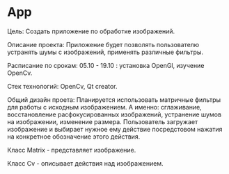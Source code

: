 # App

Цель: Создать приложение по обработке изображений.

Описание проекта: Приложение будет позволять пользователю устранять шумы с изображений, применять различные фильтры.

Расписание по срокам: 05.10 - 19.10 : установка OpenGl, изучение OpenCv.

Стек технологий: OpenCv, Qt creator.

Общий дизайн проета: Планируется использовать матричные фильтры для работы с исходным изображением. А именно: сглаживание, восстановление расфокусированных изображений, устранение шумов на изображении, изменение размера.
Пользователь загружает изображение и выбирает нужное ему действие посредстовом нажатия на конкретное обозначение этого действия.

Класс Matrix - представляет изображение.

Класс Cv - описывает действия над изображением.
